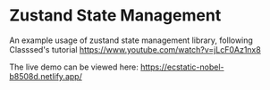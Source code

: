 # Zustand State Management
An example usage of zustand state management library, following Classsed's tutorial 
https://www.youtube.com/watch?v=jLcF0Az1nx8

The live demo can be viewed here:
https://ecstatic-nobel-b8508d.netlify.app/
